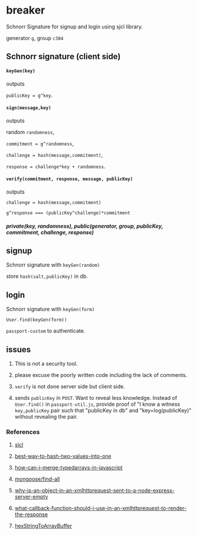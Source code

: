 # breaker

Schnorr Signature for signup and login using sjcl library.

generator `g`, group `c384`

## Schnorr signature (client side)

#### `keyGen(key)`

outputs

 `publicKey = g^key`.

#### `sign(message,key)`

outputs

random `randomness`,

`commitment = g^randomness`,

`challenge = hash(message,commitment)`,

`response = challenge*key + randomness`.

#### `verify(commitment, response, message, publicKey)`

outputs

`challenge = hash(message,commitment)`

`g^response === (publicKey^challenge)*commitment`


##### private(key, randomness), public(generator, group, publicKey, commitment, challenge, response)

## signup

Schnorr signature with `keyGen(random)`

store `hash(salt,publicKey)` in db.

## login
Schnorr signature with `keyGen(form)`

`User.find(keyGen(form))`

`passport-custom` to authenticate.

## issues
1. This is not a security tool.

1. please excuse the poorly written code including the lack of comments.

1. `verify` is not done server side but client side.

2. sends `publicKey` in `POST`. Want to reveal less knowledge. Instead of `User.find()` in `passport-util.js`, provide proof of "I know a witness `key,publicKey` pair such that "publicKey in db" and "key=log(publicKey)" without revealing the pair.

### References

1. [sjcl](https://github.com/bitwiseshiftleft/sjcl/)

4. [best-way-to-hash-two-values-into-one](https://crypto.stackexchange.com/questions/55162/best-way-to-hash-two-values-into-one)

3. [how-can-i-merge-typedarrays-in-javascript](https://stackoverflow.com/questions/14071463/how-can-i-merge-typedarrays-in-javascript)

5. [mongoose/find-all](https://masteringjs.io/tutorials/mongoose/find-all)

6. [why-is-an-object-in-an-xmlhttprequest-sent-to-a-node-express-server-empty](https://stackoverflow.com/questions/32084571/why-is-an-object-in-an-xmlhttprequest-sent-to-a-node-express-server-empty?noredirect=1&lq=1)

7. [what-callback-function-should-i-use-in-an-xmlhttprequest-to-render-the-response](https://stackoverflow.com/questions/42942176/what-callback-function-should-i-use-in-an-xmlhttprequest-to-render-the-response)

8. [hexStringToArrayBuffer](https://gist.github.com/don/871170d88cf6b9007f7663fdbc23fe09)
